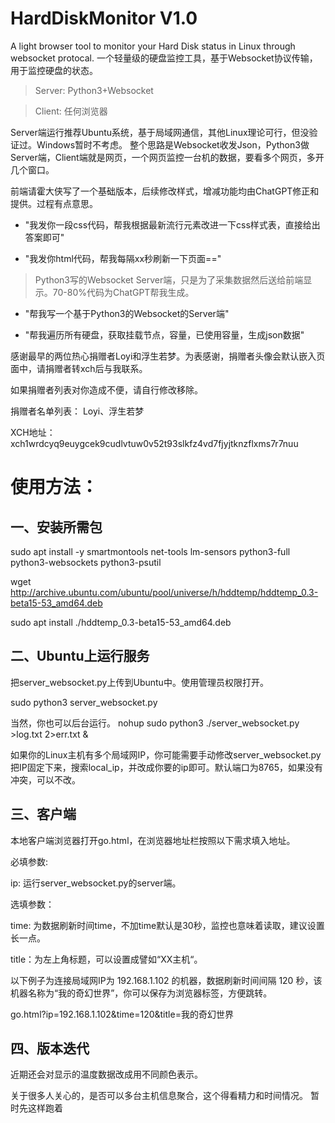 # HardDiskMonitor V1.0

A light browser tool to monitor your Hard Disk status in Linux through websocket protocal.
一个轻量级的硬盘监控工具，基于Websocket协议传输，用于监控硬盘的状态。

>Server: Python3+Websocket

>Client: 任何浏览器

Server端运行推荐Ubuntu系统，基于局域网通信，其他Linux理论可行，但没验证过。Windows暂时不考虑。
整个思路是Websocket收发Json，Python3做Server端，Client端就是网页，一个网页监控一台机的数据，要看多个网页，多开几个窗口。

前端请霍大侠写了一个基础版本，后续修改样式，增减功能均由ChatGPT修正和提供。过程有点意思。

* "我发你一段css代码，帮我根据最新流行元素改进一下css样式表，直接给出答案即可"
  
* "我发你html代码，帮我每隔xx秒刷新一下页面=="

>Python3写的Websocket Server端，只是为了采集数据然后送给前端显示。70-80%代码为ChatGPT帮我生成。

* "帮我写一个基于Python3的Websocket的Server端"
  
* "帮我遍历所有硬盘，获取挂载节点，容量，已使用容量，生成json数据"

感谢最早的两位热心捐赠者Loyi和浮生若梦。为表感谢，捐赠者头像会默认嵌入页面中，请捐赠者转xch后与我联系。

如果捐赠者列表对你造成不便，请自行修改移除。

捐赠者名单列表：
Loyi、浮生若梦

XCH地址：
xch1wrdcyq9euygcek9cudlvtuw0v52t93slkfz4vd7fjyjtknzflxms7r7nuu

# 使用方法：

## 一、安装所需包
sudo apt install -y smartmontools net-tools lm-sensors python3-full python3-websockets python3-psutil

wget http://archive.ubuntu.com/ubuntu/pool/universe/h/hddtemp/hddtemp_0.3-beta15-53_amd64.deb  

sudo apt install ./hddtemp_0.3-beta15-53_amd64.deb

## 二、Ubuntu上运行服务

把server_websocket.py上传到Ubuntu中。使用管理员权限打开。

sudo python3 server_websocket.py

当然，你也可以后台运行。  nohup sudo python3 ./server_websocket.py >log.txt 2>err.txt &

如果你的Linux主机有多个局域网IP，你可能需要手动修改server_websocket.py把IP固定下来，搜索local_ip，并改成你要的ip即可。默认端口为8765，如果没有冲突，可以不改。

## 三、客户端

本地客户端浏览器打开go.html，在浏览器地址栏按照以下需求填入地址。

必填参数:

ip: 运行server_websocket.py的server端。

选填参数：

time: 为数据刷新时间time，不加time默认是30秒，监控也意味着读取，建议设置长一点。

title：为左上角标题，可以设置成譬如“XX主机“。

以下例子为连接局域网IP为 192.168.1.102 的机器，数据刷新时间间隔 120 秒，该机器名称为“我的奇幻世界”，你可以保存为浏览器标签，方便跳转。

go.html?ip=192.168.1.102&time=120&title=我的奇幻世界

## 四、版本迭代

近期还会对显示的温度数据改成用不同颜色表示。

关于很多人关心的，是否可以多台主机信息聚合，这个得看精力和时间情况。 暂时先这样跑着

